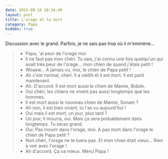 ```yaml
---
date: 2015-09-16 20:34:49
layout: post
title: L'orage et la mort
category: Papa
hidden: true
---
```


Discussion avec le grand. Parfois, je ne sais pas trop où il m'emmène...

> - Papa, 'ai peur de l'orage moi.
> - Il ne faut pas mon chéri. Tu sais, j'ai connu une fois quelqu'un qui avait très peur de l'orage... mon chien de quand j'étais petit !
> - Woaaw... A jamais vu, moi, le chien de Papa petit !
> - Ah c'est normal, chéri. Il a vieillit et il est mort. Il est parti maintenant.
> - Ah. D'accord. Il est mort aussi le chien de Mamie, Bidule.
> - Oui chéri, les chiens ne vivent pas aussi longtemps que les hommes.
> - Il est mort aussi le nouveau chien de Mamie, Sonam ?
> - Ah non, il est bien vivant, tu l'as vu aujourd'hui !
> - Oui mais il est mort, un jour, plus tard ?
> - Un jour, il mourra, oui. Mais ça sera probablement dans longtemps. Tu seras grand.
> - Oui. Pas mourir dans l'orage, moi. A pas mort dans l'orage le chien de Papa petit ?
> - Non chéri, l'orage ne te tuera pas. Et mon chien était vieux... Rien à voir avec l'orage !
> - Ah d'accord. Ça va mieux. Merci Papa !

